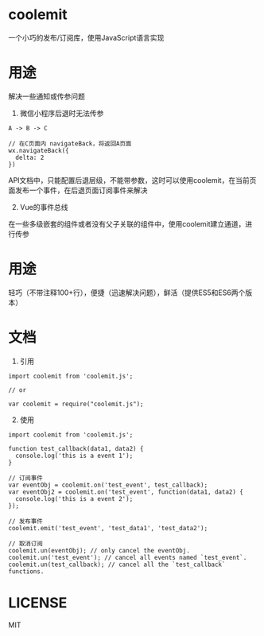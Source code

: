 # coolemit

一个小巧的发布/订阅库，使用JavaScript语言实现

# 用途

解决一些通知或传参问题

1. 微信小程序后退时无法传参

```
A -> B -> C

// 在C页面内 navigateBack，将返回A页面
wx.navigateBack({
  delta: 2
})
```

API文档中，只能配置后退层级，不能带参数，这时可以使用coolemit，在当前页面发布一个事件，在后退页面订阅事件来解决

2. Vue的事件总线

在一些多级嵌套的组件或者没有父子关联的组件中，使用coolemit建立通道，进行传参

# 用途

轻巧（不带注释100+行），便捷（迅速解决问题），鲜活（提供ES5和ES6两个版本）

# 文档

1. 引用

```
import coolemit from 'coolemit.js';

// or

var coolemit = require("coolemit.js");
```

2. 使用

```
import coolemit from 'coolemit.js';

function test_callback(data1, data2) {
  console.log('this is a event 1');
}

// 订阅事件
var eventObj = coolemit.on('test_event', test_callback);
var eventObj2 = coolemit.on('test_event', function(data1, data2) {
  console.log('this is a event 2');
});

// 发布事件
coolemit.emit('test_event', 'test_data1', 'test_data2');

// 取消订阅
coolemit.un(eventObj); // only cancel the eventObj.
coolemit.un('test_event'); // cancel all events named `test_event`.
coolemit.un(test_callback); // cancel all the `test_callback` functions.
```

# LICENSE

MIT
